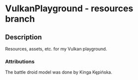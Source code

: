 # VulkanPlayground - resources branch

## Description

Resources, assets, etc. for my Vulkan playground.

### Attributions

The battle droid model was done by Kinga Kępińska.